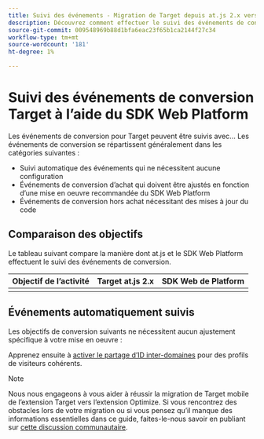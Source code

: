 ```yaml
---
title: Suivi des événements - Migration de Target depuis at.js 2.x vers le SDK Web
description: Découvrez comment effectuer le suivi des événements de conversion Adobe Target à l’aide du SDK Web Experience Platform.
source-git-commit: 009548969b88d1bfa6eac23f65b1ca2144f27c34
workflow-type: tm+mt
source-wordcount: '181'
ht-degree: 1%

---
```


# Suivi des événements de conversion Target à l’aide du SDK Web Platform

Les événements de conversion pour Target peuvent être suivis avec... Les événements de conversion se répartissent généralement dans les catégories suivantes :

* Suivi automatique des événements qui ne nécessitent aucune configuration
* Événements de conversion d’achat qui doivent être ajustés en fonction d’une mise en oeuvre recommandée du SDK Web Platform
* Événements de conversion hors achat nécessitant des mises à jour du code

## Comparaison des objectifs

Le tableau suivant compare la manière dont at.js et le SDK Web Platform effectuent le suivi des événements de conversion.

| Objectif de l’activité | Target at.js 2.x | SDK Web de Platform |
|---|---|---|
| | | |


## Événements automatiquement suivis

Les objectifs de conversion suivants ne nécessitent aucun ajustement spécifique à votre mise en oeuvre :



Apprenez ensuite à [activer le partage d’ID inter-domaines](cross-domain.md) pour des profils de visiteurs cohérents.

>[!NOTE]
>
>Nous nous engageons à vous aider à réussir la migration de Target mobile de l’extension Target vers l’extension Optimize. Si vous rencontrez des obstacles lors de votre migration ou si vous pensez qu’il manque des informations essentielles dans ce guide, faites-le-nous savoir en publiant sur [cette discussion communautaire](https://experienceleaguecommunities.adobe.com/t5/adobe-experience-platform-data/tutorial-discussion-migrate-target-from-at-js-to-web-sdk/m-p/575587#M463).
